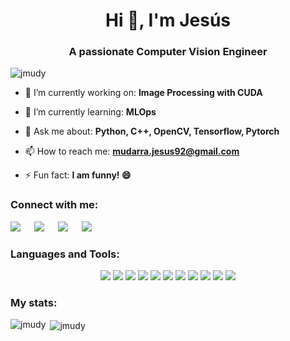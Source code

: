 <h1 align="center">Hi 👋, I'm Jesús</h1>
<h3 align="center">A passionate Computer Vision Engineer</h3>

<p align="left"> <img src="https://komarev.com/ghpvc/?username=jmudy&label=Profile%20views&color=0e75b6&style=flat" alt="jmudy" /> </p>

- 🔭 I’m currently working on: **Image Processing with CUDA**

- 🌱 I’m currently learning: **MLOps**

- 💬 Ask me about: **Python, C++, OpenCV, Tensorflow, Pytorch**

- 📫 How to reach me: **mudarra.jesus92@gmail.com**

- ⚡ Fun fact: **I am funny! 😄**

<h3 align="left">Connect with me:</h3>
<p align="left">
<a target="_blank" href="https://www.linkedin.com/in/jesusmudarralujan/"><img src="https://img.shields.io/badge/LinkedIn-0077B5?style=for-the-badge&logo=linkedin&logoColor=white"></img></a>
&emsp;
<a target="_blank" href="mailto:mudarra.jesus92@gmail.com"><img src="https://img.shields.io/badge/Gmail-D14836?style=for-the-badge&logo=gmail&logoColor=white"></img></a>
&emsp;
<a target="_blank" href="https://www.kaggle.com/jesusmudarralujan"><img src="https://img.shields.io/badge/Kaggle-20BEFF?style=for-the-badge&logo=Kaggle&logoColor=white"></img></a>
&emsp;
<a target="_blank" href="https://medium.com/@ahmedbilal575"><img src="https://img.shields.io/badge/Medium-12100E?style=for-the-badge&logo=medium&logoColor=white"></img></a>
</p>

<h3 align="left">Languages and Tools:</h3>
<p align="center">
<a target="_blank" href="https://www.python.org/"><img src="https://img.shields.io/badge/Python-3776AB?style=for-the-badge&logo=python&logoColor=white"></img></a>
<a target="_blank" href="https://isocpp.org/"><img src="https://img.shields.io/badge/C%2B%2B-00599C?style=for-the-badge&logo=c%2B%2B&logoColor=white"></img></a>
<a target="_blank" href="https://opencv.org/"><img src="https://img.shields.io/badge/OpenCV-27338e?style=for-the-badge&logo=OpenCV&logoColor=white"></img></a>
<a target="_blank" href="https://www.docker.com/"><img src="https://img.shields.io/badge/Docker-2CA5E0?style=for-the-badge&logo=docker&logoColor=white"></img></a>
<a target="_blank" href="https://azure.microsoft.com/"><img src="https://img.shields.io/badge/microsoft%20azure-0089D6?style=for-the-badge&logo=microsoft-azure&logoColor=white"></img></a>
<a target="_blank" href="https://scikit-learn.org/stable/"><img src="https://img.shields.io/badge/scikit_learn-F7931E?style=for-the-badge&logo=scikit-learn&logoColor=white"></img></a>
<a target="_blank" href="https://www.tensorflow.org/"><img src="https://img.shields.io/badge/TensorFlow-FF6F00?style=for-the-badge&logo=tensorflow&logoColor=white"></img></a>
<a target="_blank" href="https://pytorch.org/"><img src="https://img.shields.io/badge/PyTorch-EE4C2C?style=for-the-badge&logo=pytorch&logoColor=white"></img></a>
<a target="_blank" href="https://git-scm.com/"><img src="https://img.shields.io/badge/GIT-E44C30?style=for-the-badge&logo=git&logoColor=white"></img></a>
<a target="_blank" href="https://www.gnu.org/"><img src="https://img.shields.io/badge/GNU%20Bash-4EAA25?style=for-the-badge&logo=GNU%20Bash&logoColor=white"></img></a>
<a target="_blank" href="https://www.mysql.com/"><img src="https://img.shields.io/badge/MySQL-005C84?style=for-the-badge&logo=mysql&logoColor=white"></img></a>
 </p>

<h3 align="left">My stats:</h3>

<p><img align="left" src="https://github-readme-stats.vercel.app/api/?username=jmudy&count_private=true&theme=tokyonight" alt="jmudy" /></p>

<p>&nbsp;<img align="center" src="https://github-readme-stats.vercel.app/api/top-langs/?username=jmudy&count_private=true&theme=tokyonight&layout=compact" alt="jmudy" /></p>
